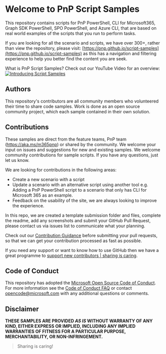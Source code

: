 # Welcome to PnP Script Samples

This repository contains scripts for PnP PowerShell, CLI for Microsoft365, Graph SDK PowerShell, SPO PowerShell, and Azure CLI, that are based on real world examples of the scripts that you run to perform tasks.

If you are looking for all the scenario and scripts, we have over 300+, rather than view the repository, please visit: [https://pnp.github.io/script-samples](https://pnp.github.io/script-samples) as this has a navigation and filtering experience to help you better find the content you are seek. 

What is PnP Script Samples? Check out our YouTube Video for an overview:
[![Introducing Script Samples](https://img.youtube.com/vi/cB2aideuHlk/maxresdefault.jpg)](https://www.youtube.com/embed/cB2aideuHlk)

## Authors

This repository's contributors are all community members who volunteered their time to share code samples. Work is done as an open source community project, which each sample contained in their own solution.

## Contributions

These samples are direct from the feature teams, PnP team (https://aka.ms/m365pnp) or shared by the community. We welcome your input on issues and suggestions for new and existing samples. We welcome community contributions for sample scripts. If you have any questions, just let us know.

We are looking for contributions in the following areas:

* Create a new scenario with a script
* Update a scenario with an alternative script using another tool e.g. Adding a PnP PowerShell script to a scenario that only has CLI for Microsoft 365 as an example.
* Feedback on the usability of the site, we are always looking to improve the experience.

In this repo, we are created a template submission folder and files, complete the readme, add any screenshots and submit your GitHub Pull Request, please contact us via issues list to communicate what your planning.

Check out our [Contribution Guidance](https://pnp.github.io/script-samples/contributing/index.html) before submitting your pull requests, so that we can get your contribution processed as fast as possible.

If you need any support or want to know how to use GitHub then we have a great programme to [support new contributors | sharing is caring](https://pnp.github.io/sharing-is-caring/).
## Code of Conduct

This repository has adopted the [Microsoft Open Source Code of Conduct](https://opensource.microsoft.com/codeofconduct/). For more information see the [Code of Conduct FAQ](https://opensource.microsoft.com/codeofconduct/faq/) or contact [opencode@microsoft.com](mailto:opencode@microsoft.com) with any additional questions or comments.

## Disclaimer

**THESE SAMPLES ARE PROVIDED *AS IS* WITHOUT WARRANTY OF ANY KIND, EITHER EXPRESS OR IMPLIED, INCLUDING ANY IMPLIED WARRANTIES OF FITNESS FOR A PARTICULAR PURPOSE, MERCHANTABILITY, OR NON-INFRINGEMENT.**

> Sharing is caring!
